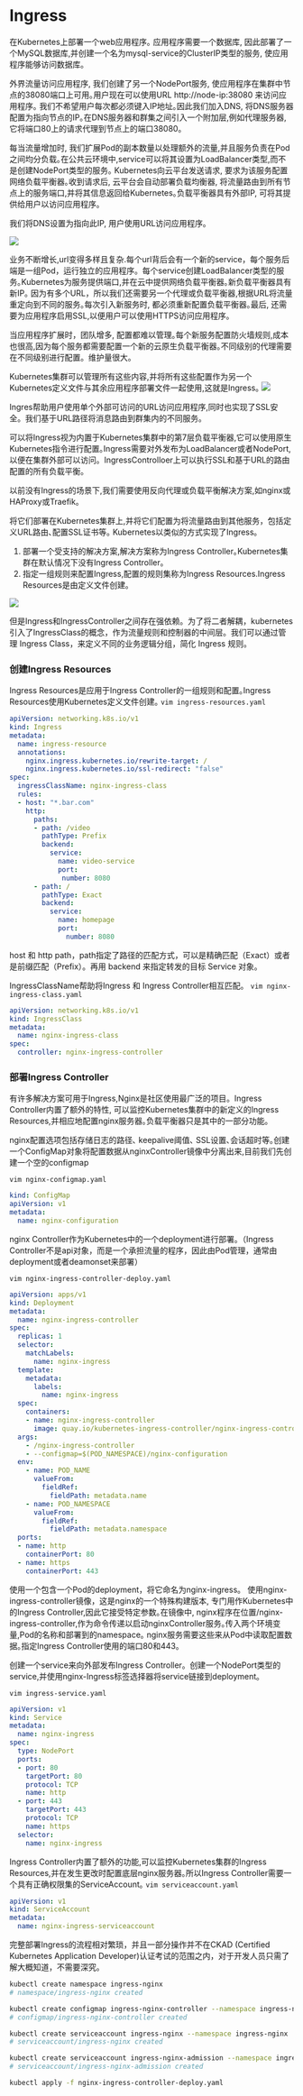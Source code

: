 # Ingress

在Kubernetes上部署一个web应用程序｡
应用程序需要一个数据库, 因此部署了一个MySQL数据库,并创建一个名为mysql-service的ClusterIP类型的服务, 使应用程序能够访问数据库｡

外界流量访问应用程序, 我们创建了另一个NodePort服务, 使应用程序在集群中节点的38080端口上可用｡用户现在可以使用URL http://node-ip:38080 来访问应用程序｡ 我们不希望用户每次都必须键入IP地址｡因此我们加入DNS, 将DNS服务器配置为指向节点的IP｡在DNS服务器和群集之间引入一个附加层,例如代理服务器, 它将端口80上的请求代理到节点上的端口38080｡

每当流量增加时, 我们扩展Pod的副本数量以处理额外的流量,并且服务负责在Pod之间均分负载｡在公共云环境中,service可以将其设置为LoadBalancer类型,而不是创建NodePort类型的服务｡
Kubernetes向云平台发送请求, 要求为该服务配置网络负载平衡器｡收到请求后, 云平台会自动部署负载均衡器, 将流量路由到所有节点上的服务端口,并将其信息返回给Kubernetes｡负载平衡器具有外部IP, 可将其提供给用户以访问应用程序｡

我们将DNS设置为指向此IP, 用户使用URL访问应用程序｡

![](./assests/ingress.png)

业务不断增长,url变得多样且复杂.每个url背后会有一个新的service，每个服务后端是一组Pod，运行独立的应用程序。每个service创建LoadBalancer类型的服务｡Kubernetes为服务提供端口,并在云中提供网络负载平衡器｡新负载平衡器具有新IP｡
因为有多个URL，所以我们还需要另一个代理或负载平衡器,根据URL将流量重定向到不同的服务｡每次引入新服务时, 都必须重新配置负载平衡器｡最后, 还需要为应用程序启用SSL,以便用户可以使用HTTPS访问应用程序｡

当应用程序扩展时，团队增多, 配置都难以管理｡每个新服务配置防火墙规则,成本也很高,因为每个服务都需要配置一个新的云原生负载平衡器｡不同级别的代理需要在不同级别进行配置。维护量很大。

Kubernetes集群可以管理所有这些内容,并将所有这些配置作为另一个Kubernetes定义文件与其余应用程序部署文件一起使用,这就是Ingress｡
![](./assests/ingress.svg)

Ingres帮助用户使用单个外部可访问的URL访问应用程序,同时也实现了SSL安全。我们基于URL路径将消息路由到群集内的不同服务｡

可以将Ingress视为内置于Kubernetes集群中的第7层负载平衡器,它可以使用原生Kubernetes指令进行配置｡Ingress需要对外发布为LoadBalancer或者NodePort,以便在集群外部可以访问。IngressControlloer上可以执行SSL和基于URL的路由配置的所有负载平衡｡

以前没有Ingress的场景下,我们需要使用反向代理或负载平衡解决方案,如nginx或HAProxy或Traefik｡

将它们部署在Kubernetes集群上,并将它们配置为将流量路由到其他服务，包括定义URL路由､配置SSL证书等｡
Kubernetes以类似的方式实现了Ingress｡
1. 部署一个受支持的解决方案,解决方案称为Ingress Controller｡Kubernetes集群在默认情况下没有Ingress Controller｡
2. 指定一组规则来配置Ingress,配置的规则集称为Ingress Resources.Ingress Resources是由定义文件创建｡

![](./assests/ingress2.png)

但是Ingress和IngressController之间存在强依赖。为了将二者解耦，kubernetes引入了IngressClass的概念，作为流量规则和控制器的中间层。我们可以通过管理 Ingress Class，来定义不同的业务逻辑分组，简化 Ingress 规则。


### 创建Ingress Resources
Ingress Resources是应用于Ingress Controller的一组规则和配置｡Ingress Resources使用Kubernetes定义文件创建｡
`vim ingress-resources.yaml`
```yaml
apiVersion: networking.k8s.io/v1
kind: Ingress
metadata:
  name: ingress-resource
  annotations:
    nginx.ingress.kubernetes.io/rewrite-target: /
    nginx.ingress.kubernetes.io/ssl-redirect: "false"
spec:
  ingressClassName: nginx-ingress-class
  rules:
  - host: "*.bar.com"
    http:
      paths:
      - path: /video
        pathType: Prefix
        backend:
          service:
            name: video-service
            port: 
             number: 8080
      - path: /
        pathType: Exact
        backend:
          service:
            name: homepage
            port:
              number: 8080
```

host 和 http path，path指定了路径的匹配方式，可以是精确匹配（Exact）或者是前缀匹配（Prefix）。再用 backend 来指定转发的目标 Service 对象。

IngressClassName帮助将Ingress 和 Ingress Controller相互匹配。
`vim nginx-ingress-class.yaml`
```yaml
apiVersion: networking.k8s.io/v1
kind: IngressClass
metadata:
  name: nginx-ingress-class
spec:
  controller: nginx-ingress-controller
```

### 部署Ingress Controller

有许多解决方案可用于Ingress,Nginx是社区使用最广泛的项目。Ingress Controller内置了额外的特性, 可以监控Kubernetes集群中的新定义的Ingress Resources,并相应地配置nginx服务器｡负载平衡器只是其中的一部分功能｡

nginx配置选项包括存储日志的路径､ keepalive阈值､ SSL设置､会话超时等｡创建一个ConfigMap对象将配置数据从nginxController镜像中分离出来,目前我们先创建一个空的configmap

`vim nginx-configmap.yaml`
```yaml
kind: ConfigMap 
apiVersion: v1 
metadata:
  name: nginx-configuration
```

nginx Controller作为Kubernetes中的一个deployment进行部署｡（Ingress Controller不是api对象，而是一个承担流量的程序，因此由Pod管理，通常由deployment或者deamonset来部署）

`vim nginx-ingress-controller-deploy.yaml`
```yaml
apiVersion: apps/v1
kind: Deployment
metadata:
  name: nginx-ingress-controller
spec:
  replicas: 1
  selector: 
    matchLabels:
      name: nginx-ingress
  template: 
    metadata:
      labels:
        name: nginx-ingress
  spec:
    containers:
    - name: nginx-ingress-controller
      image: quay.io/kubernetes-ingress-controller/nginx-ingress-controller:0.21.0
  args:
    - /nginx-ingress-controller
    - --configmap=$(POD_NAMESPACE)/nginx-configuration
  env:
    - name: POD_NAME
      valueFrom:
        fieldRef:
          fieldPath: metadata.name
    - name: POD_NAMESPACE
      valueFrom: 
        fieldRef:
          fieldPath: metadata.namespace
  ports:
  - name: http
    containerPort: 80
  - name: https
    containerPort: 443
```

使用一个包含一个Pod的deployment，将它命名为nginx-ingress。
使用nginx-ingress-controller镜像，这是nginx的一个特殊构建版本, 专门用作Kubernetes中的Ingress Controller,因此它接受特定参数｡在镜像中, nginx程序在位置/nginx-ingress-controller,作为命令传递以启动nginxController服务｡传入两个环境变量,Pod的名称和部署到的namespace｡ nginx服务需要这些来从Pod中读取配置数据｡指定Ingress Controller使用的端口80和443｡

创建一个service来向外部发布Ingress Controller。创建一个NodePort类型的service,并使用nginx-Ingress标签选择器将service链接到deployment｡

`vim ingress-service.yaml`
```yaml
apiVersion: v1 
kind: Service 
metadata:
  name: nginx-ingress
spec:
  type: NodePort
  ports:
  - port: 80
    targetPort: 80 
    protocol: TCP 
    name: http
  - port: 443
    targetPort: 443 
    protocol: TCP 
    name: https
  selector:
    name: nginx-ingress
```

Ingress Controller内置了额外的功能,可以监控Kubernetes集群的Ingress Resources,并在发生更改时配置底层nginx服务器｡所以Ingress Controller需要一个具有正确权限集的ServiceAccount｡
`vim serviceaccount.yaml`
```yaml
apiVersion: v1 
kind: ServiceAccount 
metadata:
  name: nginx-ingress-serviceaccount
```

完整部署Ingress的流程相对繁琐，并且一部分操作并不在CKAD (Certified Kubernetes Application Developer)认证考试的范围之内，对于开发人员只需了解大概知道，不需要深究。
```bash
kubectl create namespace ingress-nginx
# namespace/ingress-nginx created

kubectl create configmap ingress-nginx-controller --namespace ingress-nginx
# configmap/ingress-nginx-controller created

kubectl create serviceaccount ingress-nginx --namespace ingress-nginx
# serviceaccount/ingress-nginx created

kubectl create serviceaccount ingress-nginx-admission --namespace ingress-nginx
# serviceaccount/ingress-nginx-admission created

kubectl apply -f nginx-ingress-controller-deploy.yaml
```